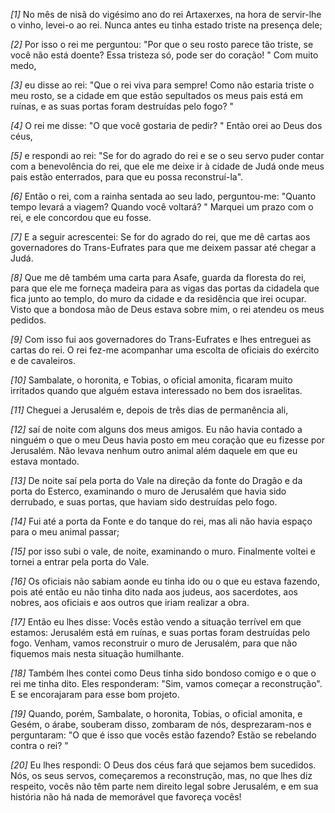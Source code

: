 *[1]* No mês de nisã do vigésimo ano do rei Artaxerxes, na hora de servir-lhe o vinho, levei-o ao rei. Nunca antes eu tinha estado triste na presença dele;

*[2]* Por isso o rei me perguntou: "Por que o seu rosto parece tão triste, se você não está doente? Essa tristeza só, pode ser do coração! " Com muito medo,

*[3]* eu disse ao rei: "Que o rei viva para sempre! Como não estaria triste o meu rosto, se a cidade em que estão sepultados os meus pais está em ruínas, e as suas portas foram destruídas pelo fogo? "

*[4]* O rei me disse: "O que você gostaria de pedir? " Então orei ao Deus dos céus,

*[5]* e respondi ao rei: "Se for do agrado do rei e se o seu servo puder contar com a benevolência do rei, que ele me deixe ir à cidade de Judá onde meus pais estão enterrados, para que eu possa reconstruí-la".

*[6]* Então o rei, com a rainha sentada ao seu lado, perguntou-me: "Quanto tempo levará a viagem? Quando você voltará? " Marquei um prazo com o rei, e ele concordou que eu fosse.

*[7]* E a seguir acrescentei: Se for do agrado do rei, que me dê cartas aos governadores do Trans-Eufrates para que me deixem passar até chegar a Judá.

*[8]* Que me dê também uma carta para Asafe, guarda da floresta do rei, para que ele me forneça madeira para as vigas das portas da cidadela que fica junto ao templo, do muro da cidade e da residência que irei ocupar. Visto que a bondosa mão de Deus estava sobre mim, o rei atendeu os meus pedidos.

*[9]* Com isso fui aos governadores do Trans-Eufrates e lhes entreguei as cartas do rei. O rei fez-me acompanhar uma escolta de oficiais do exército e de cavaleiros.

*[10]* Sambalate, o horonita, e Tobias, o oficial amonita, ficaram muito irritados quando que alguém estava interessado no bem dos israelitas.

*[11]* Cheguei a Jerusalém e, depois de três dias de permanência ali,

*[12]* saí de noite com alguns dos meus amigos. Eu não havia contado a ninguém o que o meu Deus havia posto em meu coração que eu fizesse por Jerusalém. Não levava nenhum outro animal além daquele em que eu estava montado.

*[13]* De noite saí pela porta do Vale na direção da fonte do Dragão e da porta do Esterco, examinando o muro de Jerusalém que havia sido derrubado, e suas portas, que haviam sido destruídas pelo fogo.

*[14]* Fui até a porta da Fonte e do tanque do rei, mas ali não havia espaço para o meu animal passar;

*[15]* por isso subi o vale, de noite, examinando o muro. Finalmente voltei e tornei a entrar pela porta do Vale.

*[16]* Os oficiais não sabiam aonde eu tinha ido ou o que eu estava fazendo, pois até então eu não tinha dito nada aos judeus, aos sacerdotes, aos nobres, aos oficiais e aos outros que iriam realizar a obra.

*[17]* Então eu lhes disse: Vocês estão vendo a situação terrível em que estamos: Jerusalém está em ruínas, e suas portas foram destruídas pelo fogo. Venham, vamos reconstruir o muro de Jerusalém, para que não fiquemos mais nesta situação humilhante.

*[18]* Também lhes contei como Deus tinha sido bondoso comigo e o que o rei me tinha dito. Eles responderam: "Sim, vamos começar a reconstrução". E se encorajaram para esse bom projeto.

*[19]* Quando, porém, Sambalate, o horonita, Tobias, o oficial amonita, e Gesém, o árabe, souberam disso, zombaram de nós, desprezaram-nos e perguntaram: "O que é isso que vocês estão fazendo? Estão se rebelando contra o rei? "

*[20]* Eu lhes respondi: O Deus dos céus fará que sejamos bem sucedidos. Nós, os seus servos, começaremos a reconstrução, mas, no que lhes diz respeito, vocês não têm parte nem direito legal sobre Jerusalém, e em sua história não há nada de memorável que favoreça vocês!

